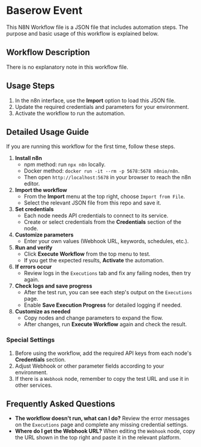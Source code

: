 # Baserow Event
This N8N Workflow file is a JSON file that includes automation steps.
The purpose and basic usage of this workflow is explained below.

## Workflow Description
There is no explanatory note in this workflow file.

## Usage Steps
1. In the n8n interface, use the **Import** option to load this JSON file.
2. Update the required credentials and parameters for your environment.
3. Activate the workflow to run the automation.

## Detailed Usage Guide
If you are running this workflow for the first time, follow these steps.

1. **Install n8n**
   - npm method: run `npx n8n` locally.
   - Docker method: `docker run -it --rm -p 5678:5678 n8nio/n8n`.
   - Then open `http://localhost:5678` in your browser to reach the n8n editor.
2. **Import the workflow**
   - From the **Import** menu at the top right, choose `Import from File`.
   - Select the relevant JSON file from this repo and save it.
3. **Set credentials**
   - Each node needs API credentials to connect to its service.
   - Create or select credentials from the **Credentials** section of the node.
4. **Customize parameters**
   - Enter your own values (Webhook URL, keywords, schedules, etc.).
5. **Run and verify**
   - Click **Execute Workflow** from the top menu to test.
   - If you get the expected results, **Activate** the automation.
6. **If errors occur**
   - Review logs in the `Executions` tab and fix any failing nodes, then try again.
7. **Check logs and save progress**
   - After the test run, you can see each step's output on the `Executions` page.
   - Enable **Save Execution Progress** for detailed logging if needed.
8. **Customize as needed**
   - Copy nodes and change parameters to expand the flow.
   - After changes, run **Execute Workflow** again and check the result.

### Special Settings
1. Before using the workflow, add the required API keys from each node's **Credentials** section.
2. Adjust Webhook or other parameter fields according to your environment.
3. If there is a `Webhook` node, remember to copy the test URL and use it in other services.

## Frequently Asked Questions
* **The workflow doesn't run, what can I do?** Review the error messages on the `Executions` page and complete any missing credential settings.
* **Where do I get the Webhook URL?** When editing the `Webhook` node, copy the URL shown in the top right and paste it in the relevant platform.

